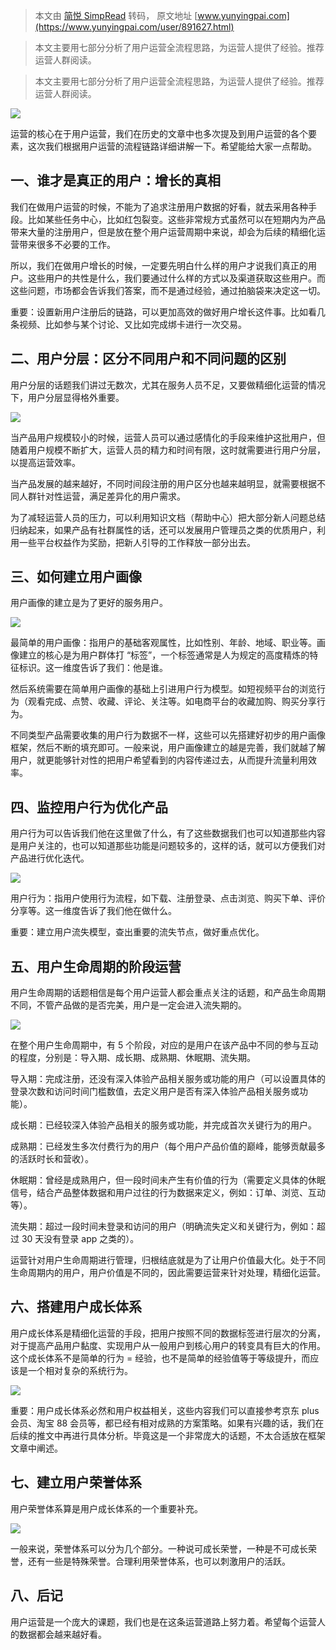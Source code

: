 > 本文由 [简悦 SimpRead](http://ksria.com/simpread/) 转码， 原文地址 [www.yunyingpai.com](https://www.yunyingpai.com/user/891627.html)

> 本文主要用七部分分析了用户运营全流程思路，为运营人提供了经验。推荐运营人群阅读。

> 本文主要用七部分分析了用户运营全流程思路，为运营人提供了经验。推荐运营人群阅读。

![](https://image.yunyingpai.com/wp/2023/01/6P5CBZZa6syhd7HZMPA3.jpg)

运营的核心在于用户运营，我们在历史的文章中也多次提及到用户运营的各个要素，这次我们根据用户运营的流程链路详细讲解一下。希望能给大家一点帮助。

一、谁才是真正的用户：增长的真相
----------------

我们在做用户运营的时候，不能为了追求注册用户数据的好看，就去采用各种手段。比如某些任务中心，比如红包裂变。这些非常规方式虽然可以在短期内为产品带来大量的注册用户，但是放在整个用户运营周期中来说，却会为后续的精细化运营带来很多不必要的工作。

所以，我们在做用户增长的时候，一定要先明白什么样的用户才说我们真正的用户。这些用户的共性是什么，我们要通过什么样的方式以及渠道获取这些用户。而这些问题，市场都会告诉我们答案，而不是通过经验，通过拍脑袋来决定这一切。

重要：设置新用户注册后的链路，可以更加高效的做好用户增长这件事。比如看几条视频、比如参与某个讨论、又比如完成绑卡进行一次交易。

二、用户分层：区分不同用户和不同问题的区别
---------------------

用户分层的话题我们讲过无数次，尤其在服务人员不足，又要做精细化运营的情况下，用户分层显得格外重要。

![](https://image.yunyingpai.com/wp/2023/01/LGgnc655zrdTLwo3DQr6.png)

当产品用户规模较小的时候，运营人员可以通过感情化的手段来维护这批用户，但随着用户规模不断扩大，运营人员的精力和时间有限，这时就需要进行用户分层，以提高运营效率。

当产品发展的越来越好，不同时间段注册的用户区分也越来越明显，就需要根据不同人群针对性运营，满足差异化的用户需求。

为了减轻运营人员的压力，可以利用知识文档（帮助中心）把大部分新人问题总结归纳起来，如果产品有社群属性的话，还可以发展用户管理员之类的优质用户，利用一些平台权益作为奖励，把新人引导的工作释放一部分出去。

三、如何建立用户画像
----------

用户画像的建立是为了更好的服务用户。

![](https://image.yunyingpai.com/wp/2023/01/lEgYbK5z7PnfzqCpIdHq.jpeg)

最简单的用户画像：指用户的基础客观属性，比如性别、年龄、地域、职业等。画像建立的核心是为用户群体打 “标签”，一个标签通常是人为规定的高度精炼的特征标识。这一维度告诉了我们：他是谁。

然后系统需要在简单用户画像的基础上引进用户行为模型。如短视频平台的浏览行为（观看完成、点赞、收藏、评论、关注等。如电商平台的收藏加购、购买分享行为。

不同类型产品需要收集的用户行为数据不一样，这些可以先搭建好初步的用户画像框架，然后不断的填充即可。一般来说，用户画像建立的越是完善，我们就越了解用户，就更能够针对性的把用户希望看到的内容传递过去，从而提升流量利用效率。

四、监控用户行为优化产品
------------

用户行为可以告诉我们他在这里做了什么，有了这些数据我们也可以知道那些内容是用户关注的，也可以知道那些功能是问题较多的，这样的话，就可以方便我们对产品进行优化迭代。

![](https://image.yunyingpai.com/wp/2023/01/ZRcBKSyS2NqrrdSepfPH.png)

用户行为：指用户使用行为流程，如下载、注册登录、点击浏览、购买下单、评价分享等。这一维度告诉了我们他在做什么。

重要：建立用户流失模型，查出重要的流失节点，做好重点优化。

五、用户生命周期的阶段运营
-------------

用户生命周期的话题相信是每个用户运营人都会重点关注的话题，和产品生命周期不同，不管产品做的是否完美，用户是一定会进入流失期的。

![](https://image.yunyingpai.com/wp/2023/01/27KgaYwbrxtC9ex42nex.jpeg)

在整个用户生命周期中，有 5 个阶段，对应的是用户在该产品中不同的参与互动的程度，分别是：导入期、成长期、成熟期、休眠期、流失期。

导入期：完成注册，还没有深入体验产品相关服务或功能的用户（可以设置具体的登录次数和访问时间门槛数值，去定义用户是否有深入体验产品相关服务或功能）。

成长期：已经较深入体验产品相关的服务或功能，并完成首次关键行为的用户。

成熟期：已经发生多次付费行为的用户（每个用户产品价值的巅峰，能够贡献最多的活跃时长和营收）。

休眠期：曾经是成熟用户，但一段时间未产生有价值的行为（需要定义具体的休眠信号，结合产品整体数据和用户过往的行为数据来定义，例如：订单、浏览、互动等）。

流失期：超过一段时间未登录和访问的用户（明确流失定义和关键行为，例如：超过 30 天没有登录 app 之类的）。

运营针对用户生命周期进行管理，归根结底就是为了让用户价值最大化。处于不同生命周期内的用户，用户价值是不同的，因此需要运营来针对处理，精细化运营。

六、搭建用户成长体系
----------

用户成长体系是精细化运营的手段，把用户按照不同的数据标签进行层次的分离，对于提高产品用户黏度、实现用户从一般用户到核心用户的转变具有巨大的作用。这个成长体系不是简单的行为 = 经验，也不是简单的经验值等于等级提升，而应该是一个相对复杂的系统行为。

![](https://image.yunyingpai.com/wp/2023/01/fZhjBhWcXJbIKwVZ7kM5.png)

重要：用户成长体系必然和用户权益相关，这些内容我们可以直接参考京东 plus 会员、淘宝 88 会员等，都已经有相对成熟的方案策略。如果有兴趣的话，我们在后续的推文中再进行具体分析。毕竟这是一个非常庞大的话题，不太合适放在框架文章中阐述。

七、建立用户荣誉体系
----------

用户荣誉体系算是用户成长体系的一个重要补充。

![](https://image.yunyingpai.com/wp/2023/01/BoAHVaFVg4aqWXfWUjU0.png)

一般来说，荣誉体系可以分为几个部分。一种说可成长荣誉，一种是不可成长荣誉，还有一些是特殊荣誉。合理利用荣誉体系，也可以刺激用户的活跃。

八、后记
----

用户运营是一个庞大的课题，我们也是在这条运营道路上努力着。希望每个运营人的数据都会越来越好看。